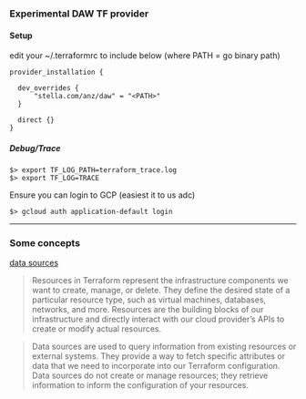 ### Experimental DAW TF provider

#### Setup

edit your ~/.terraformrc to include below (where PATH = go binary path)

```
provider_installation {

  dev_overrides {
      "stella.com/anz/daw" = "<PATH>"
  }

  direct {}
}
```

##### Debug/Trace

```
$> export TF_LOG_PATH=terraform_trace.log
$> export TF_LOG=TRACE
```

Ensure you can login to GCP (easiest it to us adc)

```text
$> gcloud auth application-default login
```

---

### Some concepts

[data sources](https://spacelift.io/blog/terraform-data-sources-how-they-are-utilised)
> Resources in Terraform represent the infrastructure components we want to create, manage, or delete. 
> They define the desired state of a particular resource type, such as virtual machines, databases, networks, and more. 
> Resources are the building blocks of our infrastructure and directly interact with our cloud provider’s APIs to create or modify actual resources.

> Data sources are used to query information from existing resources or external systems. 
> They provide a way to fetch specific attributes or data that we need to incorporate into our Terraform configuration. 
> Data sources do not create or manage resources; they retrieve information to inform the configuration of your resources.